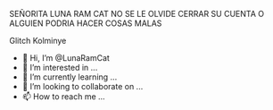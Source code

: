 SEÑORITA LUNA RAM CAT
NO SE LE OLVIDE CERRAR SU CUENTA O ALGUIEN PODRIA HACER COSAS MALAS

Glitch Kolminye

- 👋 Hi, I’m @LunaRamCat
- 👀 I’m interested in ...
- 🌱 I’m currently learning ...
- 💞️ I’m looking to collaborate on ...
- 📫 How to reach me ...

<!---
LunaRamCat/LunaRamCat is a ✨ special ✨ repository because its `README.md` (this file) appears on your GitHub profile.
You can click the Preview link to take a look at your changes.
--->
